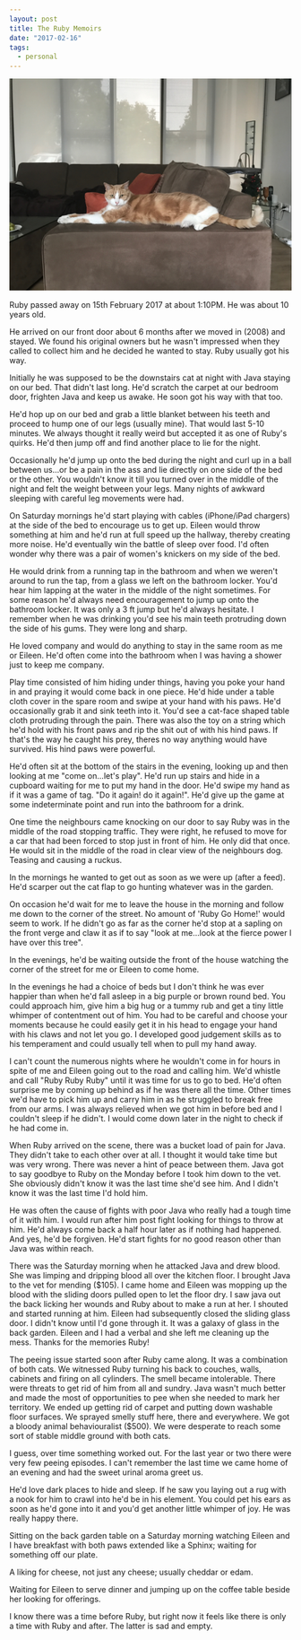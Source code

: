 ```yaml
---
layout: post
title: The Ruby Memoirs
date: "2017-02-16"
tags:
  - personal
---
```


![Ruby The Cat](./ruby.jpg)

Ruby passed away on 15th February 2017 at about 1:10PM. He was about 10 years old.

He arrived on our front door about 6 months after we moved in (2008) and stayed. We found his original owners but he wasn't impressed when they called to collect him and he decided he wanted to stay. Ruby usually got his way.

Initially he was supposed to be the downstairs cat at night with Java staying on our bed. That didn't last long. He'd scratch the carpet at our bedroom door, frighten Java and keep us awake. He soon got his way with that too.

He'd hop up on our bed and grab a little blanket between his teeth and proceed to hump one of our legs (usually mine). That would last 5-10 minutes. We always thought it really weird but accepted it as one of Ruby's quirks. He'd then jump off and find another place to lie for the night.

Occasionally he'd jump up onto the bed during the night and curl up in a ball between us...or be a pain in the ass and lie directly on one side of the bed or the other. You wouldn't know it till you turned over in the middle of the night and felt the weight between your legs. Many nights of awkward sleeping with careful leg movements were had.

On Saturday mornings he'd start playing with cables (iPhone/iPad chargers) at the side of the bed to encourage us to get up. Eileen would throw something at him and he'd run at full speed up the hallway, thereby creating more noise. He'd eventually win the battle of sleep over food. I'd often wonder why there was a pair of women's knickers on my side of the bed.

He would drink from a running tap in the bathroom and when we weren't around to run the tap, from a glass we left on the bathroom locker. You'd hear him lapping at the water in the middle of the night sometimes. For some reason he'd always need encouragement to jump up onto the bathroom locker. It was only a 3 ft jump but he'd always hesitate. I remember when he was drinking you'd see his main teeth protruding down the side of his gums. They were long and sharp.

He loved company and would do anything to stay in the same room as me or Eileen. He'd often come into the bathroom when I was having a shower just to keep me company.

Play time consisted of him hiding under things, having you poke your hand in and praying it would come back in one piece. He'd hide under a table cloth cover in the spare room and swipe at your hand with his paws. He'd occasionally grab it and sink teeth into it. You'd see a cat-face shaped table cloth protruding through the pain. There was also the toy on a string which he'd hold with his front paws and rip the shit out of with his hind paws. If that's the way he caught his prey, theres no way anything would have survived. His hind paws were powerful.

He'd often sit at the bottom of the stairs in the evening, looking up and then looking at me "come on...let's play". He'd run up stairs and hide in a cupboard waiting for me to put my hand in the door. He'd swipe my hand as if it was a game of tag. "Do it again! do it again!". He'd give up the game at some indeterminate point and run into the bathroom for a drink.

One time the neighbours came knocking on our door to say Ruby was in the middle of the road stopping traffic. They were right, he refused to move for a car that had been forced to stop just in front of him. He only did that once. He would sit in the middle of the road in clear view of the neighbours dog. Teasing and causing a ruckus.

In the mornings he wanted to get out as soon as we were up (after a feed). He'd scarper out the cat flap to go hunting whatever was in the garden.

On occasion he'd wait for me to leave the house in the morning and follow me down to the corner of the street. No amount of 'Ruby Go Home!' would seem to work. If he didn't go as far as the corner he'd stop at a sapling on the front verge and claw it as if to say "look at me...look at the fierce power I have over this tree".

In the evenings, he'd be waiting outside the front of the house watching the corner of the street for me or Eileen to come home.

In the evenings he had a choice of beds but I don't think he was ever happier than when he'd fall asleep in a big purple or brown round bed. You could approach him, give him a big hug or a tummy rub and get a tiny little whimper of contentment out of him. You had to be careful and choose your moments because he could easily get it in his head to engage your hand with his claws and not let you go. I developed good judgement skills as to his temperament and could usually tell when to pull my hand away.

I can't count the numerous nights where he wouldn't come in for hours in spite of me and Eileen going out to the road and calling him. We'd whistle and call "Ruby Ruby Ruby" until it was time for us to go to bed. He'd often surprise me by coming up behind as if he was there all the time. Other times we'd have to pick him up and carry him in as he struggled to break free from our arms. I was always relieved when we got him in before bed and I couldn't sleep if he didn't. I would come down later in the night to check if he had come in.

When Ruby arrived on the scene, there was a bucket load of pain for Java. They didn't take to each other over at all. I thought it would take time but was very wrong. There was never a hint of peace between them. Java got to say goodbye to Ruby on the Monday before I took him down to the vet. She obviously didn't know it was the last time she'd see him. And I didn't know it was the last time I'd hold him.

He was often the cause of fights with poor Java who really had a tough time of it with him. I would run after him post fight looking for things to throw at him. He'd always come back a half hour later as if nothing had happened. And yes, he'd be forgiven. He'd start fights for no good reason other than Java was within reach.

There was the Saturday morning when he attacked Java and drew blood. She was limping and dripping blood all over the kitchen floor. I brought Java to the vet for mending ($105). I came home and Eileen was mopping up the blood with the sliding doors pulled open to let the floor dry. I saw java out the back licking her wounds and Ruby about to make a run at her. I shouted and started running at him. Eileen had subsequently closed the sliding glass door. I didn't know until I'd gone through it. It was a galaxy of glass in the back garden. Eileen and I had a verbal and she left me cleaning up the mess. Thanks for the memories Ruby!

The peeing issue started soon after Ruby came along. It was a combination of both cats. We witnessed Ruby turning his back to couches, walls, cabinets and firing on all cylinders. The smell became intolerable. There were threats to get rid of him from all and sundry. Java wasn't much better and made the most of opportunities to pee when she needed to mark her territory. We ended up getting rid of carpet and putting down washable floor surfaces. We sprayed smelly stuff here, there and everywhere. We got a bloody animal behaviouralist ($500). We were desperate to reach some sort of stable middle ground with both cats.

I guess, over time something worked out. For the last year or two there were very few peeing episodes. I can't remember the last time we came home of an evening and had the sweet urinal aroma greet us.

He'd love dark places to hide and sleep. If he saw you laying out a rug with a nook for him to crawl into he'd be in his element. You could pet his ears as soon as he'd gone into it and you'd get another little whimper of joy. He was really happy there.

Sitting on the back garden table on a Saturday morning watching Eileen and I have breakfast with both paws extended like a Sphinx; waiting for something off our plate.

A liking for cheese, not just any cheese; usually cheddar or edam.

Waiting for Eileen to serve dinner and jumping up on the coffee table beside her looking for offerings.

I know there was a time before Ruby, but right now it feels like there is only a time with Ruby and after. The latter is sad and empty.


[def]: http://www.petermac.com/wp-content/uploads/IMG_4686.jpg